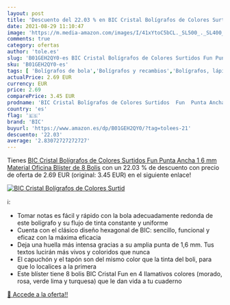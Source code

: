 ```yaml
---
layout: post
title: 'Descuento del 22.03 % en BIC Cristal Bolígrafos de Colores Surtid'
date: 2021-08-29 11:10:47
image: 'https://m.media-amazon.com/images/I/41xYtoC5bCL._SL500_._SL400_.jpg'
comments: true
category: ofertas
author: 'tole.es'
slug: 'B01GEH2QY0-es BIC Cristal Bolígrafos de Colores Surtidos Fun Punta Ancha...'
sku: 'B01GEH2QY0-es'
tags: [ 'Bolígrafos de bola','Bolígrafos y recambios','Bolígrafos, lápices y útiles de escritura','Oficina y papelería','bic','bolígrafos','cristal', ]
actualPrice: 2.69 EUR
currency: EUR
price: 2.69
comparePrice: 3.45 EUR
prodname: 'BIC Cristal Bolígrafos de Colores Surtidos  Fun  Punta Ancha  1 6 mm   Material Oficina  Blíster de 8 Bolis'
country: 'es'
flag: '🇪🇸'
brand: 'BIC'
buyurl: 'https://www.amazon.es/dp/B01GEH2QY0/?tag=tolees-21'
descuento: '22.03'
average: '2.83072727272727'
---
```


Tienes [BIC Cristal Bolígrafos de Colores Surtidos  Fun  Punta Ancha  1 6 mm   Material Oficina  Blíster de 8 Bolis](https://www.amazon.es/dp/B01GEH2QY0/?tag=tolees-21) con un 22.03 % de descuento con precio de oferta de 2.69 EUR (original: 3.45 EUR) en el siguiente enlace!

[![BIC Cristal Bolígrafos de Colores Surtid](https://m.media-amazon.com/images/I/41xYtoC5bCL._SL500_._SL400_.jpg)](https://www.amazon.es/dp/B01GEH2QY0/?tag=tolees-21)

ℹ️:

- Tomar notas es fácil y rápido con la bola adecuadamente redonda de este bolígrafo y su flujo de tinta constante y uniforme
- Cuenta con el clásico diseño hexagonal de BIC: sencillo, funcional y eficaz con la máxima eficacia
- Deja una huella más intensa gracias a su amplia punta de 1,6 mm. Tus textos lucirán más vivos y coloridos que nunca
- El capuchón y el tapón son del mismo color que la tinta del boli, para que lo localices a la primera
- Este blíster tiene 8 bolis BIC Cristal Fun en 4 llamativos colores (morado, rosa, verde lima y turquesa) que le dan vida a tu cuaderno

[🛒 Accede a la oferta!!](https://www.amazon.es/dp/B01GEH2QY0/?tag=tolees-21)
